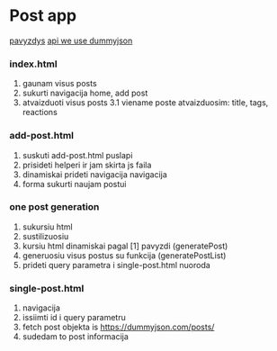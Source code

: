 # Post app

[pavyzdys](https://inspirothemes.com/polo/index.html)
[api we use dummyjson](https://dummyjson.com/docs/posts)

### index.html

1. gaunam visus posts
2. sukurti navigacija home, add post
3. atvaizduoti visus posts
   3.1 viename poste atvaizduosim: title, tags, reactions

### add-post.html

1. suskuti add-post.html puslapi
2. prisideti helperi ir jam skirta js faila
3. dinamiskai prideti navigacija navigacija
4. forma sukurti naujam postui

### one post generation

1. sukursiu html
2. sustilizuosiu
3. kursiu html dinamiskai pagal [1] pavyzdi (generatePost)
4. generuosiu visus postus su funkcija (generatePostList)
5. prideti query parametra i single-post.html nuoroda

### single-post.html

1. navigacija
2. issiimti id i query parametru
3. fetch post objekta is https://dummyjson.com/posts/<id>
4. sudedam to post informacija
